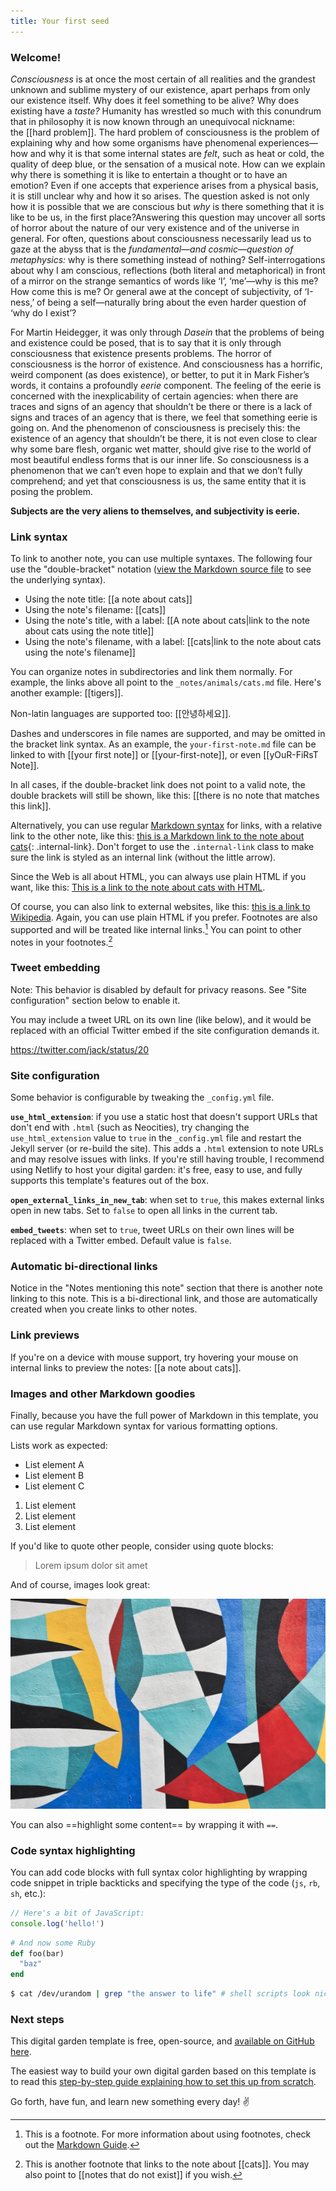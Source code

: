 ```yaml
---
title: Your first seed
---
```


### Welcome!

*Consciousness* is at once the most certain of all realities and the grandest unknown and sublime mystery of our existence, apart perhaps from only our existence itself. Why does it feel something to be alive? Why does existing have a _taste?_ Humanity has wrestled so much with this conundrum that in philosophy it is now known through an unequivocal nickname: the [[hard problem]]. The hard problem of consciousness is the problem of explaining why and how some organisms have phenomenal experiences—how and why it is that some internal states are _felt_, such as heat or cold, the quality of deep blue, or the sensation of a musical note. How can we explain why there is something it is like to entertain a thought or to have an emotion? Even if one accepts that experience arises from a physical basis, it is still unclear why and how it so arises. The question asked is not only how it is possible that we are conscious but _why_ is there something that it is like to be us, in the first place?Answering this question may uncover all sorts of horror about the nature of our very existence and of the universe in general. For often, questions about consciousness necessarily lead us to gaze at the abyss that is the _fundamental_—_and cosmic_—_question of metaphysics:_ why is there something instead of nothing? Self-interrogations about why I am conscious, reflections (both literal and metaphorical) in front of a mirror on the strange semantics of words like ‘I’, ‘me’—why is this me? How come this is me? Or general awe at the concept of subjectivity, of ‘I-ness,’ of being a self—naturally bring about the even harder question of ‘why do I exist’?

For Martin Heidegger, it was only through _Dasein_ that the problems of being and existence could be posed, that is to say that it is only through consciousness that existence presents problems. The horror of consciousness is the horror of existence. And consciousness has a horrific, weird component (as does existence), or better, to put it in Mark Fisher’s words, it contains a profoundly _eerie_ component. The feeling of the eerie is concerned with the inexplicability of certain agencies: when there are traces and signs of an agency that shouldn’t be there or there is a lack of signs and traces of an agency that is there, we feel that something eerie is going on. And the phenomenon of consciousness is precisely this: the existence of an agency that shouldn’t be there, it is not even close to clear why some bare flesh, organic wet matter, should give rise to the world of most beautiful endless forms that is our inner life. So consciousness is a phenomenon that we can’t even hope to explain and that we don’t fully comprehend; and yet that consciousness is us, the same entity that it is posing the problem. 

**Subjects are the very aliens to themselves, and subjectivity is eerie.**

### Link syntax

To link to another note, you can use multiple syntaxes. The following four use the "double-bracket" notation ([view the Markdown source file](https://github.com/maximevaillancourt/digital-garden-jekyll-template/blob/master/_notes/your-first-note.md#link-syntax) to see the underlying syntax).

- Using the note title: [[a note about cats]]
- Using the note's filename: [[cats]]
- Using the note's title, with a label: [[A note about cats|link to the note about cats using the note title]]
- Using the note's filename, with a label: [[cats|link to the note about cats using the note's filename]]

You can organize notes in subdirectories and link them normally. For example, the links above all point to the `_notes/animals/cats.md` file. Here's another example: [[tigers]].

Non-latin languages are supported too: [[안녕하세요]].

Dashes and underscores in file names are supported, and may be omitted in the bracket link syntax. As an example, the `your-first-note.md` file can be linked to with [[your first note]] or [[your-first-note]], or even [[yOuR-FiRsT Note]].

In all cases, if the double-bracket link does not point to a valid note, the double brackets will still be shown, like this: [[there is no note that matches this link]].

Alternatively, you can use regular [Markdown syntax](https://www.markdownguide.org/getting-started/) for links, with a relative link to the other note, like this: [this is a Markdown link to the note about cats](/cats){: .internal-link}. Don't forget to use the `.internal-link` class to make sure the link is styled as an internal link (without the little arrow).

Since the Web is all about HTML, you can always use plain HTML if you want, like this: <a class="internal-link" href="/cats">This is a link to the note about cats with HTML</a>.

Of course, you can also link to external websites, like this: [this is a link to Wikipedia](https://wikipedia.org/). Again, you can use plain HTML if you prefer. Footnotes are also supported and will be treated like internal links.[^1] You can point to other notes in your footnotes.[^2]

[^1]: This is a footnote. For more information about using footnotes, check out the [Markdown Guide](https://www.markdownguide.org/extended-syntax/#footnotes).
[^2]: This is another footnote that links to the note about [[cats]]. You may also point to [[notes that do not exist]] if you wish.

### Tweet embedding

Note: This behavior is disabled by default for privacy reasons. See "Site configuration" section below to enable it.

You may include a tweet URL on its own line (like below), and it would be replaced with an official Twitter embed if the site configuration demands it.

https://twitter.com/jack/status/20

### Site configuration

Some behavior is configurable by tweaking the `_config.yml` file.

**`use_html_extension`**: if you use a static host that doesn't support URLs that don't end with `.html` (such as Neocities), try changing the `use_html_extension` value to `true` in the `_config.yml` file and restart the Jekyll server (or re-build the site). This adds a `.html` extension to note URLs and may resolve issues with links. If you're still having trouble, I recommend using Netlify to host your digital garden: it's free, easy to use, and fully supports this template's features out of the box.

**`open_external_links_in_new_tab`**: when set to `true`, this makes external links open in new tabs. Set to `false` to open all links in the current tab.

**`embed_tweets`**: when set to `true`, tweet URLs on their own lines will be replaced with a Twitter embed. Default value is `false`.

### Automatic bi-directional links

Notice in the "Notes mentioning this note" section that there is another note linking to this note. This is a bi-directional link, and those are automatically created when you create links to other notes.

### Link previews

If you're on a device with mouse support, try hovering your mouse on internal links to preview the notes: [[a note about cats]].

### Images and other Markdown goodies

Finally, because you have the full power of Markdown in this template, you can use regular Markdown syntax for various formatting options.

Lists work as expected:

- List element A
- List element B
- List element C

1. List element
2. List element
3. List element

If you'd like to quote other people, consider using quote blocks:

> Lorem ipsum dolor sit amet

And of course, images look great:

<img src="/assets/image.jpg"/>

You can also ==highlight some content== by wrapping it with `==`.

### Code syntax highlighting

You can add code blocks with full syntax color highlighting by wrapping code snippet in triple backticks and specifying the type of the code (`js`, `rb`, `sh`, etc.):

```js
// Here's a bit of JavaScript:
console.log('hello!')
```

```rb
# And now some Ruby
def foo(bar)
  "baz"
end
```

```sh
$ cat /dev/urandom | grep "the answer to life" # shell scripts look nice too
```


### Next steps

This digital garden template is free, open-source, and [available on GitHub here](https://github.com/maximevaillancourt/digital-garden-jekyll-template).

The easiest way to build your own digital garden based on this template is to read this [step-by-step guide explaining how to set this up from scratch](https://maximevaillancourt.com/blog/setting-up-your-own-digital-garden-with-jekyll).

Go forth, have fun, and learn new something every day! ✌️
